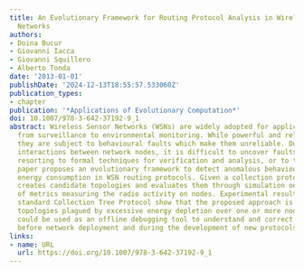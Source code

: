 ```yaml
---
title: An Evolutionary Framework for Routing Protocol Analysis in Wireless Sensor
  Networks
authors:
- Doina Bucur
- Giovanni Iacca
- Giovanni Squillero
- Alberto Tonda
date: '2013-01-01'
publishDate: '2024-12-13T18:55:57.533060Z'
publication_types:
- chapter
publication: '*Applications of Evolutionary Computation*'
doi: 10.1007/978-3-642-37192-9_1
abstract: Wireless Sensor Networks (WSNs) are widely adopted for applications ranging
  from surveillance to environmental monitoring. While powerful and relatively inexpensive,
  they are subject to behavioural faults which make them unreliable. Due to the complex
  interactions between network nodes, it is difficult to uncover faults in a WSN by
  resorting to formal techniques for verification and analysis, or to testing. This
  paper proposes an evolutionary framework to detect anomalous behaviour related to
  energy consumption in WSN routing protocols. Given a collection protocol, the framework
  creates candidate topologies and evaluates them through simulation on the basis
  of metrics measuring the radio activity on nodes. Experimental results using the
  standard Collection Tree Protocol show that the proposed approach is able to unveil
  topologies plagued by excessive energy depletion over one or more nodes, and thus
  could be used as an offline debugging tool to understand and correct the issues
  before network deployment and during the development of new protocols.
links:
- name: URL
  url: https://doi.org/10.1007/978-3-642-37192-9_1
---
```

